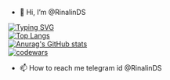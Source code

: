 - 👋 Hi, I’m @RinalinDS

 [![Typing SVG](https://readme-typing-svg.herokuapp.com?color=%2336BCF7&lines=Frontend+react+developer)](https://git.io/typing-svg)  
 [![Top Langs](https://github-readme-stats.vercel.app/api/top-langs/?username=anuraghazra&layout=compact)](https://github.com/anuraghazra/github-readme-stats)  
[![Anurag's GitHub stats](https://github-readme-stats.vercel.app/api?username=RinalinDS)](https://github.com/anuraghazra/github-readme-stats)  
[![codewars](https://www.codewars.com/users/RinalinDS/badges/large)](https://www.codewars.com/users/RinalinDS) 
- 📫 How to reach me telegram id @RinalinDS

